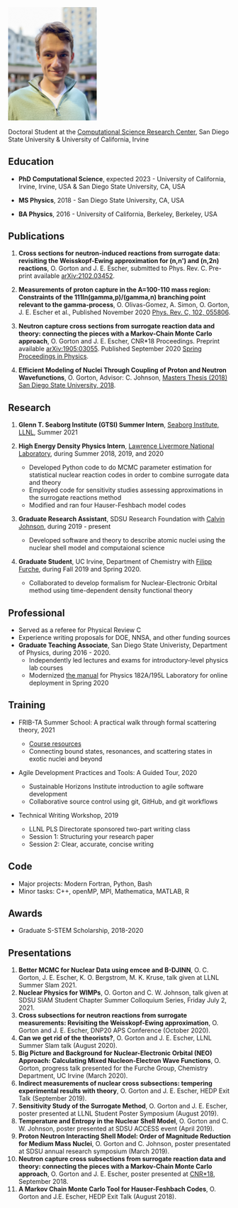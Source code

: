 <p class="aligncenter">
  <img src="oliver2.JPG" alt="Oliver" width="200"/>
</p>

Doctoral Student at the [Computational Science Research Center](http://www.csrc.sdsu.edu/), San Diego State University & University of California, Irvine

## Education

* **PhD Computational Science**, expected 2023 - University of California, Irvine, Irvine, USA & San Diego State University, CA, USA

* **MS Physics**, 2018 - San Diego State University, CA, USA

* **BA Physics**, 2016 - University of California, Berkeley, Berkeley, USA

## Publications

1. **Cross sections for neutron-induced reactions from surrogate data: revisiting the Weisskopf-Ewing approximation for (n,n') and (n,2n) reactions**, O. Gorton and J. E. Escher, submitted to Phys. Rev. C. Pre-print available [arXiv:2102.03452](https://arxiv.org/abs/2102.03452).

2. **Measurements of proton capture in the A=100-110 mass region: Constraints of the 111In(gamma,p)/(gamma,n) branching point relevant to the
gamma-process**, O. Olivas-Gomez, A. Simon, O. Gorton, J. E. Escher et al., Published November 2020 [Phys. Rev. C, 102, 055806](https://journals.aps.org/prc/abstract/10.1103/PhysRevC.102.055806).

3. **Neutron capture cross sections from surrogate reaction data and theory: connecting the pieces with a Markov-Chain Monte Carlo approach**, O. Gorton and J. E. Escher, CNR*18 Proceedings. Preprint available [arXiv:1905:03055](https://arxiv.org/abs/1905.03055). Published September 2020 [Spring Proceedings in Physics](https://doi.org/10.1007/978-3-030-58082-7_28).

4. **Efficient Modeling of Nuclei Through Coupling of Proton and Neutron Wavefunctions**, O. Gorton, Advisor: C. Johnson, [Masters Thesis (2018) San Diego State University, 2018](https://csu-sdsu.primo.exlibrisgroup.com/permalink/01CALS_SDL/r45sar/alma991023475280402917).

## Research
1. **Glenn T. Seaborg Institute (GTSI) Summer Intern**, [Seaborg Institute, LLNL](https://seaborg.llnl.gov), Summer 2021

2. **High Energy Density Physics Intern**, [Lawrence Livermore National Laboratory](https://www.llnl.gov), during
   Summer 2018, 2019, and 2020
    - Developed Python code to do MCMC parameter estimation for statistical nuclear reaction codes in order to combine surrogate data and theory
    - Employed code for sensitivity studies assessing approximations in the surrogate reactions method
    - Modified and ran four Hauser-Feshbach model codes

3. **Graduate Research Assistant**, SDSU Research Foundation with [Calvin Johnson](http://sci.sdsu.edu/johnson/), during 2019 - present
   - Developed software and theory to describe atomic nuclei using the nuclear shell model and computaional science

4. **Graduate Student**, UC Irvine, Department of Chemistry with [Filipp Furche](https://ffgroup.chem.uci.edu/members/filipp/), during Fall 2019 and Spring 2020.
   - Collaborated to develop formalism for Nuclear-Electronic Orbital method using time-dependent density functional theory

## Professional
* Served as a referee for Physical Review C
* Experience writing proposals for DOE, NNSA, and other funding sources
* **Graduate Teaching Associate**, San Diego State Univeristy, Department of Physics, during 2016 - 2020.
   - Independently led lectures and exams for introductory-level physics lab courses
   - Modernized [the manual](https://docs.google.com/document/d/1pejqikoYhlaIMhSzBzUzrnh2hDrC_q-bEcJCeflpX7w/edit?usp=sharing) for Physics 182A/195L Laboratory for online deployment in Spring 2020

## Training
* FRIB-TA Summer School: A practical walk through formal scattering theory, 2021
   - [Course resources](https://fribtascattering.github.io)
   -  Connecting bound states, resonances, and scattering states in exotic nuclei and beyond

* Agile Development Practices and Tools: A Guided Tour, 2020
   - Sustainable Horizons Institute introduction to agile software development
   - Collaborative source control using git, GitHub, and git workflows

* Technical Writing Workshop, 2019
   - LLNL PLS Directorate sponsored two-part writing class
   - Session 1: Structuring your research paper
   - Session 2: Clear, accurate, concise writing

## Code
* Major projects: Modern Fortran, Python, Bash
* Minor tasks: C++, openMP, MPI, Mathematica, MATLAB, R

## Awards
* Graduate S-STEM Scholarship, 2018-2020

## Presentations
1. **Better MCMC for Nuclear Data using emcee and B-DJINN**, O. C. Gorton, J. E. Escher, K. O. Bergstrom, M. K. Kruse, talk given at LLNL Summer Slam 2021.
2. **Nuclear Physics for WIMPs**, O. Gorton and C. W. Johnson, talk given at SDSU SIAM Student Chapter Summer Colloquium Series,
 Friday July 2, 2021.
3. **Cross subsections for neutron reactions from surrogate measurements:  Revisiting the Weisskopf-Ewing approximation**, O. Gorton and J. E. Escher, DNP20 APS Conference (October 2020).
4. **Can we get rid of the theorists?**, O. Gorton and J. E. Escher, LLNL Summer Slam talk (August 2020).
5. **Big Picture and Background for Nuclear-Electronic Orbital (NEO) Approach: Calculating Mixed Nucleon-Electron Wave Functions**, O. Gorton, progress talk presented for the Furche Group, Chemistry Department, UC Irvine (March 2020).
6. **Indirect measurements of nuclear cross subsections: tempering experimental results with theory**, O. Gorton and J. E. Escher, HEDP Exit Talk (September 2019).
7. **Sensitivity Study of the Surrogate Method**, O. Gorton and J. E. Escher, poster presented at LLNL Student Poster Symposium (August 2019).
8. **Temperature and Entropy in the Nuclear Shell Model**, O. Gorton and C. W. Johnson, poster presented at SDSU ACCESS event (April 2019).
9. **Proton Neutron Interacting Shell Model: Order of Magnitude Reduction for Medium Mass Nuclei**, O. Gorton and C. Johnson, poster presentated at SDSU annual research symposium (March 2019).
10. **Neutron capture cross subsections from surrogate reaction data and theory: connecting the pieces with a Markov-Chain Monte Carlo approach**, O. Gorton and J. E. Escher, poster presented at [CNR*18](https://indico.bnl.gov/event/4158/),  September 2018.
11. **A Markov Chain Monte Carlo Tool for Hauser-Feshbach Codes**, O. Gorton and J.E. Escher, HEDP Exit Talk (August 2018).
